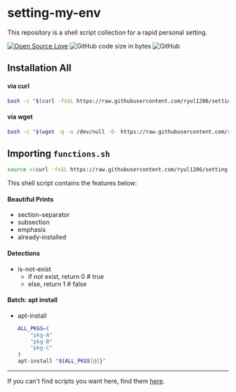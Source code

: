 # setting-my-env
This repository is a shell script collection for a rapid personal setting.

[![Open Source Love](https://badges.frapsoft.com/os/v1/open-source.svg?v=103)](https://github.com/ellerbrock/open-source-badges/)
![GitHub code size in bytes](https://img.shields.io/github/languages/code-size/ryul1206/setting-my-env.svg)
![GitHub](https://img.shields.io/github/license/ryul1206/setting-my-env.svg)


## Installation All

#### via curl

```sh
bash -c "$(curl -fsSL https://raw.githubusercontent.com/ryul1206/setting-my-env/master/install.sh)"
```

#### via wget

```sh
bash -c "$(wget -q -o /dev/null -O- https://raw.githubusercontent.com/ryul1206/setting-my-env/master/install.sh)"
```

## Importing `functions.sh`

```sh
source <(curl -fsSL https://raw.githubusercontent.com/ryul1206/setting-my-env/master/functions.sh)
```

This shell script contains the features below:

#### Beautiful Prints

- section-separator
- subsection
- emphasis
- already-installed

#### Detections

- is-not-exist
  - if not exist, return 0 # true
  - else, return 1 # false

#### Batch: apt install

- apt-install
    ```sh
    ALL_PKGS=(
        "pkg-A"
        "pkg-B"
        "pkg-C"
    )
    apt-install "${ALL_PKGS[@]}"
    ```

---

If you can't find scripts you want here, find them [here](https://github.com/ohilho/initialize_script).
